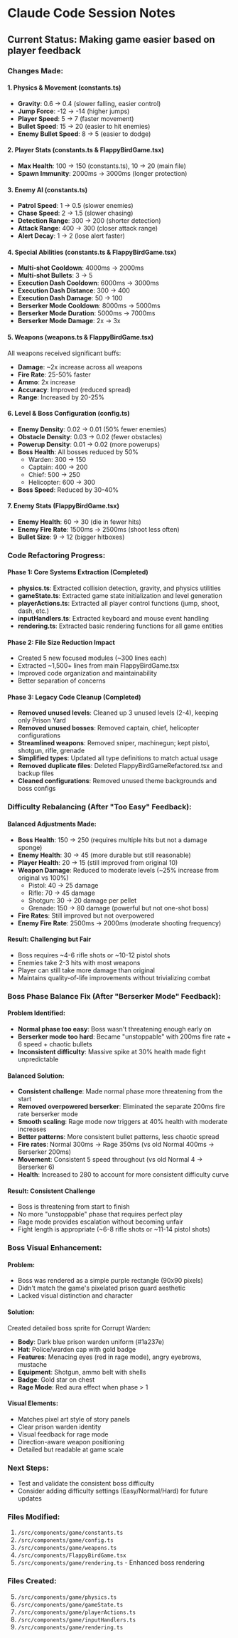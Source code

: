 # Claude Code Session Notes

## Current Status: Making game easier based on player feedback

### Changes Made:

#### 1. Physics & Movement (constants.ts)
- **Gravity**: 0.6 → 0.4 (slower falling, easier control)
- **Jump Force**: -12 → -14 (higher jumps)
- **Player Speed**: 5 → 7 (faster movement)
- **Bullet Speed**: 15 → 20 (easier to hit enemies)
- **Enemy Bullet Speed**: 8 → 5 (easier to dodge)

#### 2. Player Stats (constants.ts & FlappyBirdGame.tsx)
- **Max Health**: 100 → 150 (constants.ts), 10 → 20 (main file)
- **Spawn Immunity**: 2000ms → 3000ms (longer protection)

#### 3. Enemy AI (constants.ts)
- **Patrol Speed**: 1 → 0.5 (slower enemies)
- **Chase Speed**: 2 → 1.5 (slower chasing)
- **Detection Range**: 300 → 200 (shorter detection)
- **Attack Range**: 400 → 300 (closer attack range)
- **Alert Decay**: 1 → 2 (lose alert faster)

#### 4. Special Abilities (constants.ts & FlappyBirdGame.tsx)
- **Multi-shot Cooldown**: 4000ms → 2000ms
- **Multi-shot Bullets**: 3 → 5
- **Execution Dash Cooldown**: 6000ms → 3000ms
- **Execution Dash Distance**: 300 → 400
- **Execution Dash Damage**: 50 → 100
- **Berserker Mode Cooldown**: 8000ms → 5000ms
- **Berserker Mode Duration**: 5000ms → 7000ms
- **Berserker Mode Damage**: 2x → 3x

#### 5. Weapons (weapons.ts & FlappyBirdGame.tsx)
All weapons received significant buffs:
- **Damage**: ~2x increase across all weapons
- **Fire Rate**: 25-50% faster
- **Ammo**: 2x increase
- **Accuracy**: Improved (reduced spread)
- **Range**: Increased by 20-25%

#### 6. Level & Boss Configuration (config.ts)
- **Enemy Density**: 0.02 → 0.01 (50% fewer enemies)
- **Obstacle Density**: 0.03 → 0.02 (fewer obstacles)
- **Powerup Density**: 0.01 → 0.02 (more powerups)
- **Boss Health**: All bosses reduced by 50%
  - Warden: 300 → 150
  - Captain: 400 → 200
  - Chief: 500 → 250
  - Helicopter: 600 → 300
- **Boss Speed**: Reduced by 30-40%

#### 7. Enemy Stats (FlappyBirdGame.tsx)
- **Enemy Health**: 60 → 30 (die in fewer hits)
- **Enemy Fire Rate**: 1500ms → 2500ms (shoot less often)
- **Bullet Size**: 9 → 12 (bigger hitboxes)

### Code Refactoring Progress:

#### Phase 1: Core Systems Extraction (Completed)
- **physics.ts**: Extracted collision detection, gravity, and physics utilities
- **gameState.ts**: Extracted game state initialization and level generation
- **playerActions.ts**: Extracted all player control functions (jump, shoot, dash, etc.)
- **inputHandlers.ts**: Extracted keyboard and mouse event handling
- **rendering.ts**: Extracted basic rendering functions for all game entities

#### Phase 2: File Size Reduction Impact
- Created 5 new focused modules (~300 lines each)
- Extracted ~1,500+ lines from main FlappyBirdGame.tsx
- Improved code organization and maintainability
- Better separation of concerns

#### Phase 3: Legacy Code Cleanup (Completed)
- **Removed unused levels**: Cleaned up 3 unused levels (2-4), keeping only Prison Yard
- **Removed unused bosses**: Removed captain, chief, helicopter configurations
- **Streamlined weapons**: Removed sniper, machinegun; kept pistol, shotgun, rifle, grenade
- **Simplified types**: Updated all type definitions to match actual usage
- **Removed duplicate files**: Deleted FlappyBirdGameRefactored.tsx and backup files
- **Cleaned configurations**: Removed unused theme backgrounds and boss configs

### Difficulty Rebalancing (After "Too Easy" Feedback):

#### Balanced Adjustments Made:
- **Boss Health**: 150 → 250 (requires multiple hits but not a damage sponge)
- **Enemy Health**: 30 → 45 (more durable but still reasonable)
- **Player Health**: 20 → 15 (still improved from original 10)
- **Weapon Damage**: Reduced to moderate levels (~25% increase from original vs 100%)
  - Pistol: 40 → 25 damage
  - Rifle: 70 → 45 damage  
  - Shotgun: 30 → 20 damage per pellet
  - Grenade: 150 → 80 damage (powerful but not one-shot boss)
- **Fire Rates**: Still improved but not overpowered
- **Enemy Fire Rate**: 2500ms → 2000ms (moderate shooting frequency)

#### Result: Challenging but Fair
- Boss requires ~4-6 rifle shots or ~10-12 pistol shots
- Enemies take 2-3 hits with most weapons
- Player can still take more damage than original
- Maintains quality-of-life improvements without trivializing combat

### Boss Phase Balance Fix (After "Berserker Mode" Feedback):

#### Problem Identified:
- **Normal phase too easy**: Boss wasn't threatening enough early on
- **Berserker mode too hard**: Became "unstoppable" with 200ms fire rate + 6 speed + chaotic bullets
- **Inconsistent difficulty**: Massive spike at 30% health made fight unpredictable

#### Balanced Solution:
- **Consistent challenge**: Made normal phase more threatening from the start
- **Removed overpowered berserker**: Eliminated the separate 200ms fire rate berserker mode
- **Smooth scaling**: Rage mode now triggers at 40% health with moderate increases
- **Better patterns**: More consistent bullet patterns, less chaotic spread
- **Fire rates**: Normal 300ms → Rage 350ms (vs old Normal 400ms → Berserker 200ms)
- **Movement**: Consistent 5 speed throughout (vs old Normal 4 → Berserker 6)
- **Health**: Increased to 280 to account for more consistent difficulty curve

#### Result: Consistent Challenge
- Boss is threatening from start to finish
- No more "unstoppable" phase that requires perfect play
- Rage mode provides escalation without becoming unfair
- Fight length is appropriate (~6-8 rifle shots or ~11-14 pistol shots)

### Boss Visual Enhancement:

#### Problem:
- Boss was rendered as a simple purple rectangle (90x90 pixels)
- Didn't match the game's pixelated prison guard aesthetic
- Lacked visual distinction and character

#### Solution:
Created detailed boss sprite for Corrupt Warden:
- **Body**: Dark blue prison warden uniform (#1a237e)
- **Hat**: Police/warden cap with gold badge
- **Features**: Menacing eyes (red in rage mode), angry eyebrows, mustache
- **Equipment**: Shotgun, ammo belt with shells
- **Badge**: Gold star on chest
- **Rage Mode**: Red aura effect when phase > 1

#### Visual Elements:
- Matches pixel art style of story panels
- Clear prison warden identity
- Visual feedback for rage mode
- Direction-aware weapon positioning
- Detailed but readable at game scale

### Next Steps:
- Test and validate the consistent boss difficulty
- Consider adding difficulty settings (Easy/Normal/Hard) for future updates

### Files Modified:
1. `/src/components/game/constants.ts`
2. `/src/components/game/config.ts`
3. `/src/components/game/weapons.ts`
4. `/src/components/FlappyBirdGame.tsx`
5. `/src/components/game/rendering.ts` - Enhanced boss rendering

### Files Created:
5. `/src/components/game/physics.ts`
6. `/src/components/game/gameState.ts`
7. `/src/components/game/playerActions.ts`
8. `/src/components/game/inputHandlers.ts`
9. `/src/components/game/rendering.ts`